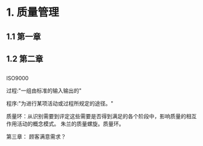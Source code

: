 # 1. 质量管理

## 1.1 第一章

## 1.2 第二章


##  













ISO9000

过程:"一组由标准的输入输出的"


程序:"为进行某项活动或过程所规定的途径。"


质量环：从识别需要到评定这些需要是否得到满足的各个阶段中，影响质量的相互作用活动的概念模式。
朱兰的质量螺旋。质量环。






第三章：
顾客满意需求？




























































